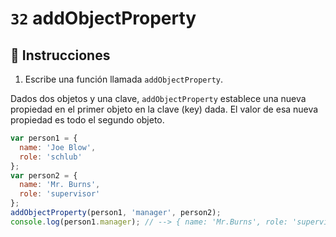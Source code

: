 # `32` addObjectProperty

## 📝 Instrucciones

1. Escribe una función llamada `addObjectProperty`.

Dados dos objetos y una clave, `addObjectProperty` establece una nueva propiedad en el primer objeto en la clave (key) dada. El valor de esa nueva propiedad es todo el segundo objeto.

```Javascript
var person1 = {
  name: 'Joe Blow',
  role: 'schlub'
};
var person2 = {
  name: 'Mr. Burns',
  role: 'supervisor'
};
addObjectProperty(person1, 'manager', person2);
console.log(person1.manager); // --> { name: 'Mr.Burns', role: 'supervisor' }
```